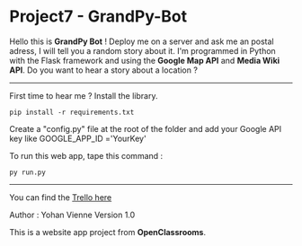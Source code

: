 # Project7 - GrandPy-Bot

Hello this is **GrandPy Bot** ! Deploy me on a server and ask me an postal adress, I will tell you a random story about it.
I'm programmed in Python with the Flask framework and using the **Google Map API** and **Media Wiki API**.
Do you want to hear a story about a location ?


----------


First time to hear me ? Install the library.

    pip install -r requirements.txt

Create a "config.py" file at the root of the folder and add your Google API key like GOOGLE_APP_ID ='YourKey'

To run this web app, tape this command :

    py run.py

----------
You can find the [Trello here](https://trello.com/b/lmEGDppK/project7-grandpy-bot)

Author : Yohan Vienne
Version 1.0

This is a website app project from **OpenClassrooms**.